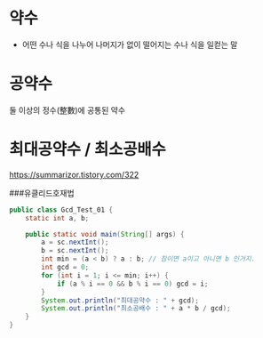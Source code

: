 # 약수
- 어떤 수나 식을 나누어 나머지가 없이 떨어지는 수나 식을 일컫는 말

# 공약수
둘 이상의 정수(整數)에 공통된 약수

# 최대공약수 / 최소공배수
https://summarizor.tistory.com/322

###유클리드호재법
```java
public class Gcd_Test_01 {
    static int a, b;

    public static void main(String[] args) {
        a = sc.nextInt();
        b = sc.nextInt();
        int min = (a < b) ? a : b; // 참이면 a이고 아니면 b 인거지. 
        int gcd = 0;
        for (int i = 1; i <= min; i++) {
            if (a % i == 0 && b % i == 0) gcd = i;
        }
        System.out.println("최대공약수 : " + gcd);
        System.out.println("최소공배수 : " + a * b / gcd);
    }
}

```